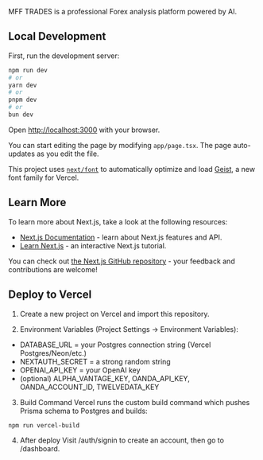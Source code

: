 MFF TRADES is a professional Forex analysis platform powered by AI.

## Local Development

First, run the development server:

```bash
npm run dev
# or
yarn dev
# or
pnpm dev
# or
bun dev
```

Open [http://localhost:3000](http://localhost:3000) with your browser.

You can start editing the page by modifying `app/page.tsx`. The page auto-updates as you edit the file.

This project uses [`next/font`](https://nextjs.org/docs/app/building-your-application/optimizing/fonts) to automatically optimize and load [Geist](https://vercel.com/font), a new font family for Vercel.

## Learn More

To learn more about Next.js, take a look at the following resources:

- [Next.js Documentation](https://nextjs.org/docs) - learn about Next.js features and API.
- [Learn Next.js](https://nextjs.org/learn) - an interactive Next.js tutorial.

You can check out [the Next.js GitHub repository](https://github.com/vercel/next.js) - your feedback and contributions are welcome!

## Deploy to Vercel

1) Create a new project on Vercel and import this repository.

2) Environment Variables (Project Settings → Environment Variables):
- DATABASE_URL = your Postgres connection string (Vercel Postgres/Neon/etc.)
- NEXTAUTH_SECRET = a strong random string
- OPENAI_API_KEY = your OpenAI key
- (optional) ALPHA_VANTAGE_KEY, OANDA_API_KEY, OANDA_ACCOUNT_ID, TWELVEDATA_KEY

3) Build Command
Vercel runs the custom build command which pushes Prisma schema to Postgres and builds:
```
npm run vercel-build
```

4) After deploy
Visit /auth/signin to create an account, then go to /dashboard.
